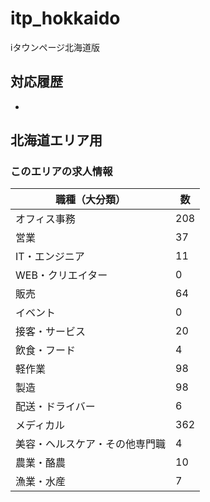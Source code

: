 # itp_hokkaido
iタウンページ北海道版
## 対応履歴
*


## 北海道エリア用

### このエリアの求人情報

| 職種（大分類） | 数 |
|--|--|
| オフィス事務 | 208 |
| 営業 | 37 |
| IT・エンジニア | 11 |
| WEB・クリエイター | 0 |
| 販売 | 64 |
| イベント | 0 |
| 接客・サービス | 20 |
| 飲食・フード | 4 |
| 軽作業 | 98 |
| 製造 | 98 |
| 配送・ドライバー | 6 |
| メディカル | 362 |
| 美容・ヘルスケア・その他専門職 | 4 |
| 農業・酪農 | 10 |
| 漁業・水産 | 7 |
